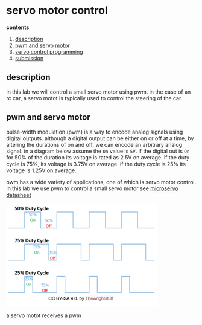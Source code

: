 # servo motor control

**contents**
1.  [description](#description)
2.  [pwm and servo motor](pwn-and-servo-motor)
3.  [servo control programming](servo-control-programming)
4.  [submission](#submission)

## description

in this lab we will control a small servo motor using pwm.  in the case of an rc car, a servo motot is typically used to control the steering of the car.

## pwm and servo motor

pulse-width modulation (pwm) is a way to encode analog signals using digital outputs.  although a digital output can be either on or off at a time, by altering the durations of on and off, we can encode an arbitrary analog signal.  in a diagram below assume the `On` value is `5V`.  if the digital out is `On` for 50% of the duration its voltage is rated as 2.5V on average.  if the duty cycle is 75%, its voltage is 3.75V on average.  if the duty cycle is 25% its voltage is 1.25V on average.

owm has a wide variety of applications, one of which is servo motor control.  in this lab we use pwm to control a small servo motor see [microservo datasheet]("./PlatformIO/docs/sg90_microservo_datasheet.pdf")

<img width="400px" src="./assets/cycle.png">

a servo motot receives a pwm
